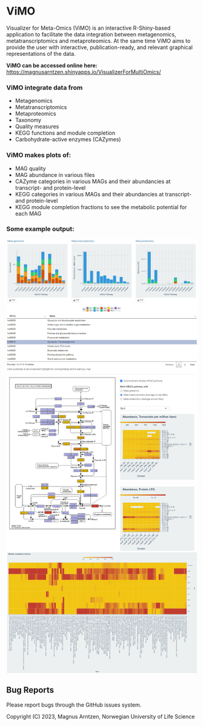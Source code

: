 # ViMO
Visualizer for Meta-Omics (ViMO) is an interactive R-Shiny-based application to facilitate the data integration between metagenomics, metatranscriptomics and metaproteomics. At the same time ViMO aims to provide the user with interactive, publication-ready, and relevant graphical representations of the data.

**ViMO can be accessed online here:**  
https://magnusarntzen.shinyapps.io/VisualizerForMultiOmics/  


### ViMO integrate data from
  - Metagenomics  
  - Metatranscriptomics  
  - Metaproteomics  
  - Taxonomy  
  - Quality measures  
  - KEGG functions and module completion  
  - Carbohydrate-active enzymes (CAZymes)  

### ViMO makes plots of:
  - MAG quality  
  - MAG abundance in various files  
  - CAZyme categories in various MAGs and their abundancies at transcript- and protein-level  
  - KEGG categories in various MAGs and their abundancies at transcript- and protein-level  
  - KEGG module completion fractions to see the metabolic potential for each MAG  
  
### Some example output:
  ![Fig1](/example_output/KEGG.PNG)
  ![Fig2](/example_output/KEGG_2.PNG)
  ![Fig3](/example_output/mcf.PNG)

## Bug Reports
Please report bugs through the GitHub issues system.  
  
Copyright (C) 2023, Magnus Arntzen, Norwegian University of Life Science
